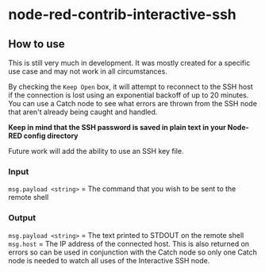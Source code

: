 # node-red-contrib-interactive-ssh

## How to use
This is still very much in development. It was mostly created for a specific use case and may not work in all circumstances. 

By checking the `Keep Open` box, it will attempt to reconnect to the SSH host if the connection is lost using an exponential backoff of up to 20 minutes.
You can use a Catch node to see what errors are thrown from the SSH node that aren't already being caught and handled.

**Keep in mind that the SSH password is saved in plain text in your Node-RED config directory**

Future work will add the ability to use an SSH key file.

### Input
`msg.payload <string>` = The command that you wish to be sent to the remote shell

### Output
`msg.payload <string>` = The text printed to STDOUT on the remote shell
`msg.host` = The IP address of the connected host. This is also returned on errors so can be used in conjunction with the Catch node so only one Catch node is needed to watch all uses of the Interactive SSH node.
